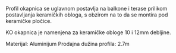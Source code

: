 Profil okapnica se uglavnom postavlja na balkone i terase prilikom postavljanja keramičkih obloga, s obzirom na to da se montira pod keramičke pločice.

KO okapnica je namenjena za keramičke obloge 10 i 12mm debljine.

Materijal: Aluminijum
Prodajna dužina profila: 2.7m

